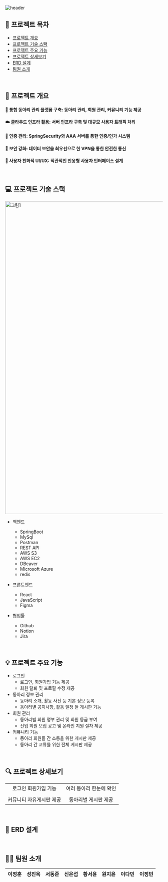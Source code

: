 ![header](https://capsule-render.vercel.app/api?type=transparent&color=random&height=200&section=header&text=CLUB%20HUB&fontColor=6495ED&desc=대학%20동아리%20관리%20플랫폼&descAlign=61.5&&descAlignY=75&fontSize=80)

## 🏃 프로젝트 목차

+ [프로젝트 개요](#-프로젝트-개요)
+ [프로젝트 기술 스택](#-프로젝트-기술-스택)
+ [프로젝트 주요 기능](#-프로젝트-주요-기능)
+ [프로젝트 상세보기](#-프로젝트-상세보기)
+ [ERD 설계](#-erd-설계)
+ [팀원 소개](#-팀원-소개)

&nbsp;

## 🚩 프로젝트 개요

#### 👲 통합 동아리 관리 플랫폼 구축: 동아리 관리, 회원 관리, 커뮤니티 기능 제공
#### ☁️ 클라우드 인프라 활용: 서버 인프라 구축 및 대규모 사용자 트래픽 처리
#### 👮 인증 관리: SpringSecurity와 AAA 서버를 통한 인증/인가 시스템
#### 🚨 보안 강화: 데이터 보안을 최우선으로 한 VPN을 통한 안전한 통신
#### 🙂 사용자 친화적 UI/UX: 직관적인 반응형 사용자 인터페이스 설계

&nbsp;

## 💻 프로젝트 기술 스택
<img width="1000" alt="그림1" src="https://github.com/user-attachments/assets/519d932c-733e-438e-978e-eb697d0d47e9">

* 백엔드
  * SpringBoot
  * MySql
  * Postman
  * REST API
  * AWS S3
  * AWS EC2
  * DBeaver
  * Microsoft Azure
  * redis
    
* 프론트엔드
  * React
  * JavaScript
  * Figma
    
* 협업툴
  * Github
  * Notion
  * Jira

&nbsp;

## 💡 프로젝트 주요 기능

* 로그인
  * 로그인, 회원가입 기능 제공
  * 회원 탈퇴 및 프로필 수정 제공
* 동아리 정보 관리
  * 동아리 소개, 활동 사진 등 기본 정보 등록
  * 동아리별 공지사항, 활동 일정 들 게시판 기능
* 회원 관리
  * 동아리별 회원 명부 관리 및 회원 등급 부여
  * 신입 회원 모집 공고 및 온라인 지원 절차 제공
* 커뮤니티 기능
  * 동아리 회원들 간 소통을 위한 게시판 제공
  * 동아리 간 교류를 위한 전체 게시판 제공

&nbsp;

## 🔍 프로젝트 상세보기

|||
| :--:| :--:| 
| 로그인 회원가입 기능 | 여러 동아리 한눈에 확인 |
|||
| 커뮤니티 자유게시판 제공 | 동아리별 게시판 제공 |

&nbsp;

## 🧰 ERD 설계 

&nbsp;

## 🧑‍💻 팀원 소개
| 이정훈 | 성진욱 | 서동준 | 신은섭 | 황서윤 | 원지윤 | 이다민 | 이정빈 |
| :--:| :--:| :--:| :--:| :--:| :--:| :--:|:--:|

